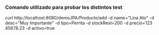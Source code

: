 ### Comando utilizado para probar los distintos test ###

curl http://localhost:8080/demoJPA/Producto/add -d name="Lina Ato" -d desc="Muy Importante" -d tipo=Perrita -d stockRest=200 -d precio=123
45678.23 -d activo=true
